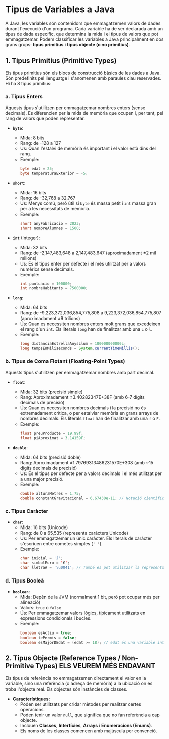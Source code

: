 
# Tipus de Variables a Java

A Java, les variables són contenidors que emmagatzemen valors de dades durant l'execució d'un programa. Cada variable ha de ser declarada amb un tipus de dada específic, que determina la mida i el tipus de valors que pot emmagatzemar. Podem classificar les variables a Java principalment en dos grans grups: **tipus primitius** i **tipus objecte (o no primitius)**.

## 1. Tipus Primitius (Primitive Types)

Els tipus primitius són els blocs de construcció bàsics de les dades a Java. Són predefinits pel llenguatge i s'anomenen amb paraules clau reservades. Hi ha 8 tipus primitius:

### a. Tipus Enters

Aquests tipus s'utilitzen per emmagatzemar nombres enters (sense decimals). Es diferencien per la mida de memòria que ocupen i, per tant, pel rang de valors que poden representar.

* **`byte`**:
    * Mida: 8 bits
    * Rang: de -128 a 127
    * Ús: Quan l'estalvi de memòria és important i el valor està dins del rang.
    * Exemple:
        ```java
        byte edat = 25;
        byte temperaturaExterior = -5;
        ```

* **`short`**:
    * Mida: 16 bits
    * Rang: de -32,768 a 32,767
    * Ús: Menys comú, però útil si `byte` és massa petit i `int` massa gran per a les necessitats de memòria.
    * Exemple:
        ```java
        short anyFabricacio = 2023;
        short nombreAlumnes = 1500;
        ```

* **`int`** (Integer):
    * Mida: 32 bits
    * Rang: de -2,147,483,648 a 2,147,483,647 (aproximadament ±2 mil milions)
    * Ús: És el tipus enter per defecte i el més utilitzat per a valors numèrics sense decimals.
    * Exemple:
        ```java
        int puntuacio = 100000;
        int nombreHabitants = 7500000;
        ```

* **`long`**:
    * Mida: 64 bits
    * Rang: de -9,223,372,036,854,775,808 a 9,223,372,036,854,775,807 (aproximadament ±9 trilions)
    * Ús: Quan es necessiten nombres enters molt grans que excedeixen el rang d'un `int`. Els literals `long` han de finalitzar amb una `L` o `l`.
    * Exemple:
        ```java
        long distanciaEstrellaAnysLlum = 100000000000L;
        long tempsEnMiliseconds = System.currentTimeMillis();
        ```

### b. Tipus de Coma Flotant (Floating-Point Types)

Aquests tipus s'utilitzen per emmagatzemar nombres amb part decimal.

* **`float`**:
    * Mida: 32 bits (precisió simple)
    * Rang: Aproximadament ±3.40282347E+38F (amb 6-7 dígits decimals de precisió)
    * Ús: Quan es necessiten nombres decimals i la precisió no és extremadament crítica, o per estalviar memòria en grans arrays de nombres decimals. Els literals `float` han de finalitzar amb una `f` o `F`.
    * Exemple:
        ```java
        float preuProducte = 19.99f;
        float piAproximat = 3.14159F;
        ```

* **`double`**:
    * Mida: 64 bits (precisió doble)
    * Rang: Aproximadament ±1.79769313486231570E+308 (amb ~15 dígits decimals de precisió)
    * Ús: És el tipus per defecte per a valors decimals i el més utilitzat per a una major precisió.
    * Exemple:
        ```java
        double alturaMetres = 1.75;
        double constantGravitacional = 6.67430e-11; // Notació científica
        ```

### c. Tipus Caràcter

* **`char`**:
    * Mida: 16 bits (Unicode)
    * Rang: de 0 a 65,535 (representa caràcters Unicode)
    * Ús: Per emmagatzemar un únic caràcter. Els literals de caràcter s'escriuen entre cometes simples (`' '`).
    * Exemple:
        ```java
        char inicial = 'J';
        char simbolEuro = '€';
        char lletraA = '\u0041'; // També es pot utilitzar la representació Unicode
        ```

### d. Tipus Booleà

* **`boolean`**:
    * Mida: Depèn de la JVM (normalment 1 bit, però pot ocupar més per alineació)
    * Valors: `true` o `false`
    * Ús: Per emmagatzemar valors lògics, típicament utilitzats en expressions condicionals i bucles.
    * Exemple:
        ```java
        boolean esActiu = true;
        boolean tePermis = false;
        boolean esMajorDEdat = (edat >= 18); // edat és una variable int prèviament definida
        ```

## 2. Tipus Objecte (Reference Types / Non-Primitive Types) ELS VEUREM MÉS ENDAVANT

Els tipus de referència no emmagatzemen directament el valor en la variable, sinó una referència (o adreça de memòria) a la ubicació on es troba l'objecte real. Els objectes són instàncies de classes.

* **Característiques:**
    * Poden ser utilitzats per cridar mètodes per realitzar certes operacions.
    * Poden tenir un valor `null`, que significa que no fan referència a cap objecte.
    * Inclouen **Classes**, **Interfícies**, **Arrays** i **Enumeracions (Enums)**.
    * Els noms de les classes comencen amb majúscula per convenció.

